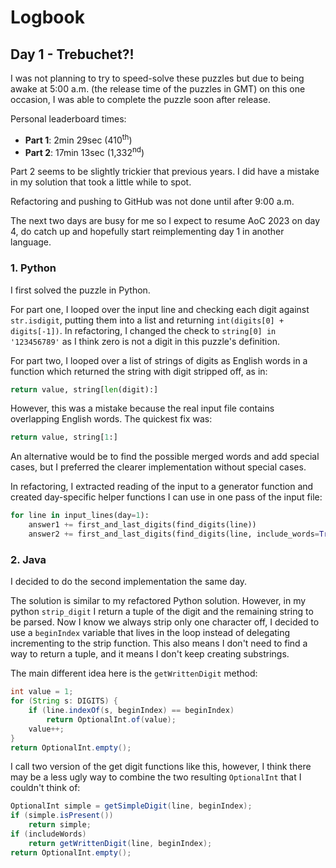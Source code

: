 # Logbook

## Day 1 - Trebuchet?!

I was not planning to try to speed-solve these puzzles but due to being awake at 5:00 a.m. (the release time of the puzzles in GMT) on this one occasion, I was able to complete the puzzle soon after release.

Personal leaderboard times:

- **Part 1**: 2min 29sec (410<sup>th</sup>)
- **Part 2**: 17min 13sec (1,332<sup>nd</sup>)

Part 2 seems to be slightly trickier that previous years. I did have a mistake in my solution that took a little while to spot.

Refactoring and pushing to GitHub was not done until after 9:00 a.m.

The next two days are busy for me so I expect to resume AoC 2023 on day 4, do catch up and hopefully start reimplementing day 1 in another language.

### 1. Python

I first solved the puzzle in Python.

For part one, I looped over the input line and checking each digit against `str.isdigit`, putting them into a list and returning `int(digits[0] + digits[-1])`. In refactoring, I changed the check to `string[0] in '123456789'` as I think zero is not a digit in this puzzle's definition.

For part two, I looped over a list of strings of digits as English words in a function which returned the string with digit stripped off, as in:

```Python
return value, string[len(digit):]
```

However, this was a mistake because the real input file contains overlapping English words. The quickest fix was:

```Python
return value, string[1:]
```

An alternative would be to find the possible merged words and add special cases, but I preferred the clearer implementation without special cases.

In refactoring, I extracted reading of the input to a generator function and created day-specific helper functions I can use in one pass of the input file:

```Python
for line in input_lines(day=1):
    answer1 += first_and_last_digits(find_digits(line))
    answer2 += first_and_last_digits(find_digits(line, include_words=True))
```

### 2. Java

I decided to do the second implementation the same day.

The solution is similar to my refactored Python solution. However, in my python `strip_digit` I return a tuple of the digit and the remaining string to be parsed. Now I know we always strip only one character off, I decided to use a `beginIndex` variable that lives in the loop instead of delegating incrementing to the strip function. This also means I don't need to find a way to return a tuple, and it means I don't keep creating substrings.

The main different idea here is the `getWrittenDigit` method:

```Java
int value = 1;
for (String s: DIGITS) {
    if (line.indexOf(s, beginIndex) == beginIndex)
        return OptionalInt.of(value);
    value++;
}
return OptionalInt.empty();
```

I call two version of the get digit functions like this, however, I think there may be a less ugly way to combine the two resulting `OptionalInt` that I couldn't think of:

```Java
OptionalInt simple = getSimpleDigit(line, beginIndex);
if (simple.isPresent())
    return simple;
if (includeWords)
    return getWrittenDigit(line, beginIndex);
return OptionalInt.empty();
```
